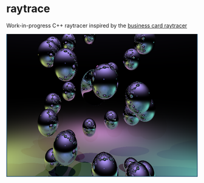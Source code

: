 # raytrace
Work-in-progress C++ raytracer inspired by the [business card raytracer](http://fabiensanglard.net/rayTracing_back_of_business_card/)

![screenshot](https://raw.githubusercontent.com/psaikko/raytrace/master/img/screenshot.png)
